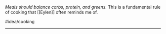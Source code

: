 *Meals should balance carbs, protein, and greens.* This is a fundamental rule of cooking that [[Eylen]] often reminds me of. 

#idea/cooking 

---
